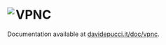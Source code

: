 # VPNC <a href="https://davidepucci.it/doc/vpnc"><img align="left" src="https://github.com/streambinder.png?size=96"></a>

Documentation available at [davidepucci.it/doc/vpnc](https://davidepucci.it/doc/vpnc).
